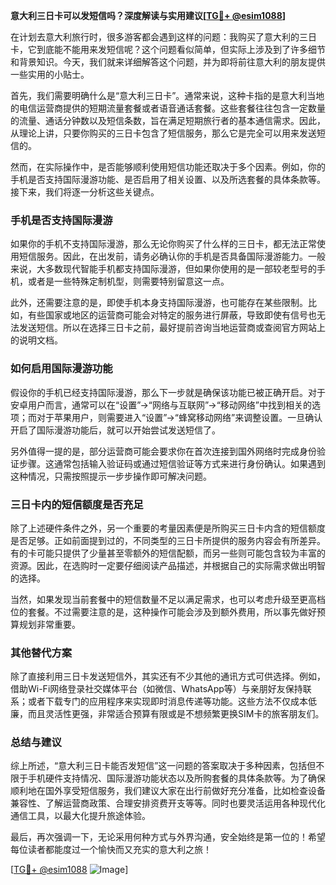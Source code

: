 **意大利三日卡可以发短信吗？深度解读与实用建议[[TG💪+ @esim1088](https://t.me/s/esim1088)]**

在计划去意大利旅行时，很多游客都会遇到这样的问题：我购买了意大利的三日卡，它到底能不能用来发短信呢？这个问题看似简单，但实际上涉及到了许多细节和背景知识。今天，我们就来详细解答这个问题，并为即将前往意大利的朋友提供一些实用的小贴士。

首先，我们需要明确什么是“意大利三日卡”。通常来说，这种卡指的是意大利当地的电信运营商提供的短期流量套餐或者语音通话套餐。这些套餐往往包含一定数量的流量、通话分钟数以及短信条数，旨在满足短期旅行者的基本通信需求。因此，从理论上讲，只要你购买的三日卡包含了短信服务，那么它是完全可以用来发送短信的。

然而，在实际操作中，是否能够顺利使用短信功能还取决于多个因素。例如，你的手机是否支持国际漫游功能、是否启用了相关设置、以及所选套餐的具体条款等。接下来，我们将逐一分析这些关键点。

### **手机是否支持国际漫游**

如果你的手机不支持国际漫游，那么无论你购买了什么样的三日卡，都无法正常使用短信服务。因此，在出发前，请务必确认你的手机是否具备国际漫游能力。一般来说，大多数现代智能手机都支持国际漫游，但如果你使用的是一部较老型号的手机，或者是一些特殊定制机型，则需要特别留意这一点。

此外，还需要注意的是，即使手机本身支持国际漫游，也可能存在某些限制。比如，有些国家或地区的运营商可能会对特定的服务进行屏蔽，导致即使有信号也无法发送短信。所以在选择三日卡之前，最好提前咨询当地运营商或查阅官方网站上的说明文档。

### **如何启用国际漫游功能**

假设你的手机已经支持国际漫游，那么下一步就是确保该功能已被正确开启。对于安卓用户而言，通常可以在“设置”->“网络与互联网”->“移动网络”中找到相关的选项；而对于苹果用户，则需要进入“设置”->“蜂窝移动网络”来调整设置。一旦确认开启了国际漫游功能后，就可以开始尝试发送短信了。

另外值得一提的是，部分运营商可能会要求你在首次连接到国外网络时完成身份验证步骤。这通常包括输入验证码或通过短信验证等方式来进行身份确认。如果遇到这种情况，只需按照提示一步步操作即可解决问题。

### **三日卡内的短信额度是否充足**

除了上述硬件条件之外，另一个重要的考量因素便是所购买三日卡内含的短信额度是否足够。正如前面提到过的，不同类型的三日卡所提供的服务内容会有所差异。有的卡可能只提供了少量甚至零额外的短信配额，而另一些则可能包含较为丰富的资源。因此，在选购时一定要仔细阅读产品描述，并根据自己的实际需求做出明智的选择。

当然，如果发现当前套餐中的短信数量不足以满足需求，也可以考虑升级至更高档位的套餐。不过需要注意的是，这种操作可能会涉及到额外费用，所以事先做好预算规划非常重要。

### **其他替代方案**

除了直接利用三日卡发送短信外，其实还有不少其他的通讯方式可供选择。例如，借助Wi-Fi网络登录社交媒体平台（如微信、WhatsApp等）与亲朋好友保持联系；或者下载专门的应用程序来实现即时消息传递等功能。这些方法不仅成本低廉，而且灵活性更强，非常适合预算有限或是不想频繁更换SIM卡的旅客朋友们。

### **总结与建议**

综上所述，“意大利三日卡能否发短信”这一问题的答案取决于多种因素，包括但不限于手机硬件支持情况、国际漫游功能状态以及所购套餐的具体条款等。为了确保顺利地在国外享受短信服务，我们建议大家在出行前做好充分准备，比如检查设备兼容性、了解运营商政策、合理安排资费开支等等。同时也要灵活运用各种现代化通信工具，以最大化提升旅途体验。

最后，再次强调一下，无论采用何种方式与外界沟通，安全始终是第一位的！希望每位读者都能度过一个愉快而又充实的意大利之旅！

[[TG💪+ @esim1088](https://t.me/s/esim1088) ![Image](https://i.postimg.cc/4NQfJmqS/Snipaste-2025-05-13-00-14-12.png)]
